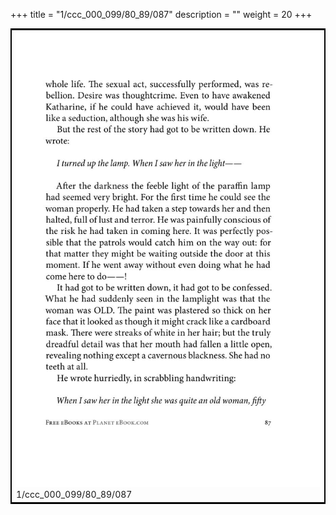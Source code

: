 +++
title = "1/ccc_000_099/80_89/087"
description = ""
weight = 20
+++

<table style="border:2px solid black;max-width:800px;max-height:800px;" 
><tr><td><img class="center-fit-jpg"
src="/jpg_/out_jpg_1984__087.jpg"  >1/ccc_000_099/80_89/087</img></td></tr></table>